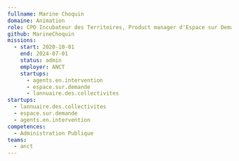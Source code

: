 ```yaml
---
fullname: Marine Choquin
domaine: Animation
role: CPO Incubateur des Territoires, Product manager d'Espace sur Demande
github: MarineChoquin
missions:
  - start: 2020-10-01
    end: 2024-07-01
    status: admin
    employer: ANCT
    startups:
      - agents.en.intervention
      - espace.sur.demande
      - lannuaire.des.collectivites
startups:
  - lannuaire.des.collectivites
  - espace.sur.demande
  - agents.en.intervention
competences:
  - Administration Publique
teams:
  - anct
---
```

